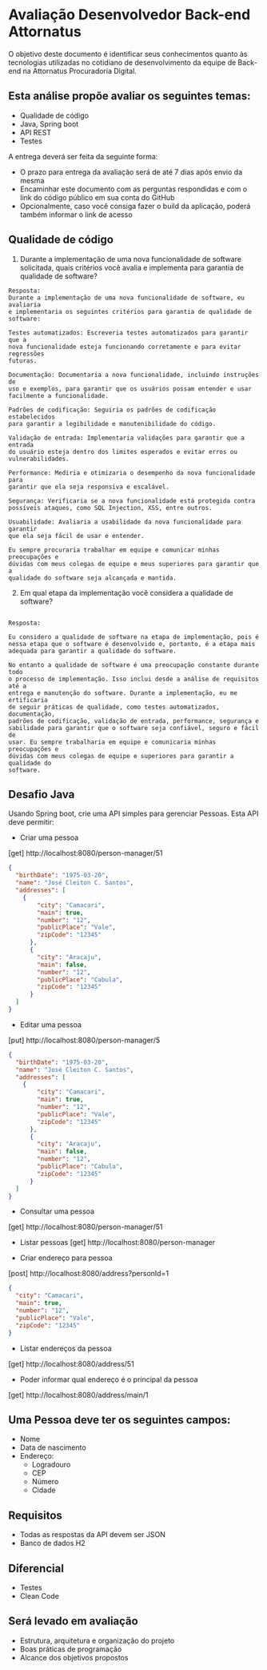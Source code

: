# Avaliação Desenvolvedor Back-end Attornatus

O objetivo deste documento é identificar seus conhecimentos quanto às tecnologias utilizadas no cotidiano de desenvolvimento da equipe de Back-end na Attornatus Procuradoria Digital.

## Esta análise propõe avaliar os seguintes temas:

- Qualidade de código
- Java, Spring boot
- API REST
- Testes

A entrega deverá ser feita da seguinte forma:

- O prazo para entrega da avaliação será de até 7 dias após envio da mesma
- Encaminhar este documento com as perguntas respondidas e com o link do código público em sua conta do GitHub
- Opcionalmente, caso você consiga fazer o build da aplicação, poderá também informar o link de acesso

## Qualidade de código

1. Durante a implementação de uma nova funcionalidade de software solicitada, quais critérios você avalia e implementa para garantia de qualidade de software?

```
Resposta:
Durante a implementação de uma nova funcionalidade de software, eu avaliaria
e implementaria os seguintes critérios para garantia de qualidade de software:

Testes automatizados: Escreveria testes automatizados para garantir que a 
nova funcionalidade esteja funcionando corretamente e para evitar regressões 
futuras.

Documentação: Documentaria a nova funcionalidade, incluindo instruções de 
uso e exemplos, para garantir que os usuários possam entender e usar 
facilmente a funcionalidade.

Padrões de codificação: Seguiria os padrões de codificação estabelecidos 
para garantir a legibilidade e manutenibilidade do código.

Validação de entrada: Implementaria validações para garantir que a entrada 
do usuário esteja dentro dos limites esperados e evitar erros ou 
vulnerabilidades.

Performance: Mediria e otimizaria o desempenho da nova funcionalidade para 
garantir que ela seja responsiva e escalável.

Segurança: Verificaria se a nova funcionalidade está protegida contra 
possíveis ataques, como SQL Injection, XSS, entre outros.

Usuabilidade: Avaliaria a usabilidade da nova funcionalidade para garantir 
que ela seja fácil de usar e entender.

Eu sempre procuraria trabalhar em equipe e comunicar minhas preocupações e 
dúvidas com meus colegas de equipe e meus superiores para garantir que a 
qualidade do software seja alcançada e mantida.
```

2. Em qual etapa da implementação você considera a qualidade de software?

```

Resposta:

Eu considero a qualidade de software na etapa de implementação, pois é nessa etapa que o software é desenvolvido e, portanto, é a etapa mais 
adequada para garantir a qualidade do software.

No entanto a qualidade de software é uma preocupação constante durante todo
o processo de implementação. Isso inclui desde a análise de requisitos até a 
entrega e manutenção do software. Durante a implementação, eu me ertificaria
de seguir práticas de qualidade, como testes automatizados, documentação, 
padrões de codificação, validação de entrada, performance, segurança e 
sabilidade para garantir que o software seja confiável, seguro e fácil de 
usar. Eu sempre trabalharia em equipe e comunicaria minhas preocupações e 
dúvidas com meus colegas de equipe e superiores para garantir a qualidade do 
software.

```

## Desafio Java

Usando Spring boot, crie uma API simples para gerenciar Pessoas. Esta API deve permitir:  

- Criar uma pessoa

[get] http://localhost:8080/person-manager/51

```json
{
  "birthDate": "1975-03-20",
  "name": "José Cleiton C. Santos",
  "addresses": [
    {
        "city": "Camacari",
        "main": true,
        "number": "12",
        "publicPlace": "Vale",
        "zipCode": "12345"
      },
      {
        "city": "Aracaju",
        "main": false,
        "number": "12",
        "publicPlace": "Cabula",
        "zipCode": "12345"
      }
  ]
}
```

- Editar uma pessoa

[put] http://localhost:8080/person-manager/5

```json
{
  "birthDate": "1975-03-20",
  "name": "José Cleiton C. Santos",
  "addresses": [
    {
        "city": "Camacari",
        "main": true,
        "number": "12",
        "publicPlace": "Vale",
        "zipCode": "12345"
      },
      {
        "city": "Aracaju",
        "main": false,
        "number": "12",
        "publicPlace": "Cabula",
        "zipCode": "12345"
      }
  ]
}
```

- Consultar uma pessoa

[get] http://localhost:8080/person-manager/51

- Listar pessoas
[get] http://localhost:8080/person-manager

- Criar endereço para pessoa

[post] http://localhost:8080/address?personId=1

```json
{
  "city": "Camacari",
  "main": true,
  "number": "12",
  "publicPlace": "Vale",
  "zipCode": "12345"
}
```

- Listar endereços da pessoa

[get] http://localhost:8080/address/51
- Poder informar qual endereço é o principal da pessoa  

[get] http://localhost:8080/address/main/1

## Uma Pessoa deve ter os seguintes campos:  

- Nome
- Data de nascimento
- Endereço:
  - Logradouro
  - CEP
  - Número
  - Cidade

## Requisitos  

- Todas as respostas da API devem ser JSON  
- Banco de dados H2

## Diferencial

- Testes
- Clean Code

## Será levado em avaliação 

- Estrutura, arquitetura e organização do projeto  
- Boas práticas de programação  
- Alcance dos objetivos propostos
